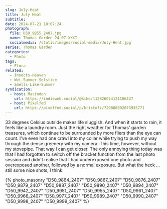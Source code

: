 ```yaml
---
slug: July-Heat
title: July Heat
subtitle:
date: 2024-07-21 18:07:24
photograph:
  file: D50_9955_2407.jpg
  name: Thomas Garden 24-07 XXXI
  socialmedia: /static/images/social-media/July-Heat.jpg
series: Thomas Garden
categories:
  - Photo
tags:
  - Flora
related:
  - Insects-Heaven
  - Wet-Summer-Solstice
  - Smells-Like-Summer
syndication:
  - host: Mastodon
    url: https://indieweb.social/@kiko/112826024121106437
  - host: Pixelfed
    url: https://pixelfed.social/p/kristofz/720888002073935771
---
```


33 degrees Celsius outside makes life sluggish. And when it starts to rain, it feels like a laundry room. Just the right weather for Thomas' garden treasures, which continue to be surrounded by more fliers than the eye can count. I've even had one crawl into my collar while trying to push my way through the dense greenery with my camera. This time, however, without my stovepipe. That way I can get closer. The only annoying thing today was that I had forgotten to switch off the bracket function from the last photo session and didn't realise that I had underexposed one photo and overexposed another, followed by a normal exposure. But what the heck ... still some nice shots, I think.

<!-- more -->

{% photo_masonry
  "D50_9864_2407"
  "D50_9867_2407"
  "D50_9876_2407"
  "D50_9879_2407"
  "D50_9887_2407"
  "D50_9890_2407"
  "D50_9894_2407"
  "D50_9942_2407"
  "D50_9951_2407"
  "D50_9955_2407"
  "D50_9961_2407"
  "D50_9966_2407"
  "D50_9977_2407"
  "D50_9989_2407"
  "D50_9990_2407"
  "D50_9998_2407"
  "D50_9999_2407"
%}
